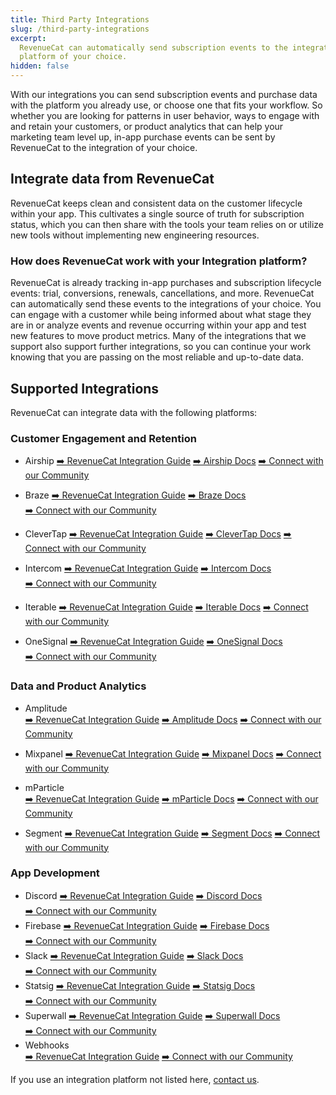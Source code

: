 ```yaml
---
title: Third Party Integrations
slug: /third-party-integrations
excerpt:
  RevenueCat can automatically send subscription events to the integration
  platform of your choice.
hidden: false
---
```


With our integrations you can send subscription events and purchase data with the platform you already use, or choose one that fits your workflow. So whether you are looking for patterns in user behavior, ways to engage with and retain your customers, or product analytics that can help your marketing team level up, in-app purchase events can be sent by RevenueCat to the integration of your choice.

## Integrate data from RevenueCat

RevenueCat keeps clean and consistent data on the customer lifecycle within your app. This cultivates a single source of truth for subscription status, which you can then share with the tools your team relies on or utilize new tools without implementing new engineering resources.

### How does RevenueCat work with your Integration platform?

RevenueCat is already tracking in-app purchases and subscription lifecycle events: trial, conversions, renewals, cancellations, and more. RevenueCat can automatically send these events to the integrations of your choice. You can engage with a customer while being informed about what stage they are in or analyze events and revenue occurring within your app and test new features to move product metrics. Many of the integrations that we support also support further integrations, so you can continue your work knowing that you are passing on the most reliable and up-to-date data.

## Supported Integrations

RevenueCat can integrate data with the following platforms:

### Customer Engagement and Retention

- Airship
  [➡️ RevenueCat Integration Guide](/integrations/third-party-integrations/airship)
  [➡️ Airship Docs](https://docs.airship.com/)
  [➡️ Connect with our Community](https://community.revenuecat.com/search/index?q=airship&search_type=tag)

- Braze
  [➡️ RevenueCat Integration Guide](/integrations/third-party-integrations/braze)
  [➡️ Braze Docs](https://www.braze.com/docs)  
   [➡️ Connect with our Community](https://community.revenuecat.com/search/index?q=braze&search_type=tag)
- CleverTap
  [➡️ RevenueCat Integration Guide](/integrations/third-party-integrations/clevertap)
  [➡️ CleverTap Docs](https://developer.clevertap.com/docs)
  [➡️ Connect with our Community](https://community.revenuecat.com/search/index?q=clevertap&search_type=tag)
- Intercom
  [➡️ RevenueCat Integration Guide](/integrations/third-party-integrations/intercom)
  [➡️ Intercom Docs](https://developers.intercom.com/building-apps/docs)  
   [➡️ Connect with our Community](https://community.revenuecat.com/search/index?q=intercom&search_type=tag)

- Iterable
  [➡️ RevenueCat Integration Guide](/integrations/third-party-integrations/iterable)
  [➡️ Iterable Docs](https://support.iterable.com/hc/en-us)
  [➡️ Connect with our Community](https://community.revenuecat.com/search/index?q=iterable&search_type=tag)
- OneSignal
  [➡️ RevenueCat Integration Guide](/integrations/third-party-integrations/onesignal)
  [➡️ OneSignal Docs](https://documentation.onesignal.com/docs)  
   [➡️ Connect with our Community](https://community.revenuecat.com/search/index?q=onesignal&search_type=tag)

### Data and Product Analytics

- Amplitude  
   [➡️ RevenueCat Integration Guide](/integrations/third-party-integrations/amplitude)
  [➡️ Amplitude Docs](https://help.amplitude.com/hc/en-us)
  [➡️ Connect with our Community](https://community.revenuecat.com/search/index?q=amplitude&search_type=tag)

- Mixpanel
  [➡️ RevenueCat Integration Guide](/integrations/third-party-integrations/mixpanel)
  [➡️ Mixpanel Docs](https://developer.mixpanel.com/docs)
  [➡️ Connect with our Community](https://community.revenuecat.com/search/index?q=mixpanel&search_type=tag)
- mParticle  
   [➡️ RevenueCat Integration Guide](/integrations/third-party-integrations/mparticle)
  [➡️ mParticle Docs](https://docs.mparticle.com/)
  [➡️ Connect with our Community](https://community.revenuecat.com/search/index?q=mparticle&search_type=tag)
- Segment
  [➡️ RevenueCat Integration Guide](/integrations/third-party-integrations/segment)
  [➡️ Segment Docs](https://segment.com/docs/?ref=nav)
  [➡️ Connect with our Community](https://community.revenuecat.com/search/index?q=segment&search_type=tag)

### App Development

- Discord
  [➡️ RevenueCat Integration Guide](/integrations/third-party-integrations/discord)
  [➡️ Discord Docs](https://support.discord.com/hc/en-us/articles/228383668-Intro-to-Webhooks)  
  [➡️ Connect with our Community](https://community.revenuecat.com/search/index?q=discord&search_type=tag)
- Firebase
  [➡️ RevenueCat Integration Guide](/integrations/third-party-integrations/firebase-integration)
  [➡️ Firebase Docs](https://firebase.google.com/docs/)  
   [➡️ Connect with our Community](https://community.revenuecat.com/search/index?q=firebase&search_type=tag)
- Slack
  [➡️ RevenueCat Integration Guide](/integrations/third-party-integrations/slack)
  [➡️ Slack Docs](https://slack.com/help/articles/115005265063-Incoming-webhooks-for-Slack)  
   [➡️ Connect with our Community](https://community.revenuecat.com/search/index?q=slack&search_type=tag)
- Statsig
  [➡️ RevenueCat Integration Guide](/integrations/third-party-integrations/statsig)
  [➡️ Statsig Docs](https://docs.statsig.com/)  
   [➡️ Connect with our Community](https://community.revenuecat.com/search/index?q=statsig&search_type=tag)
- Superwall
  [➡️ RevenueCat Integration Guide](/integrations/third-party-integrations/superwall)
  [➡️ Superwall Docs](https://docs.superwall.com/docs)  
   [➡️ Connect with our Community](https://community.revenuecat.com/search/index?q=superwall&search_type=tag)
- Webhooks  
   [➡️ RevenueCat Integration Guide](/integrations/webhooks)
  [➡️ Connect with our Community](https://community.revenuecat.com/search/index?q=webhooks&search_type=tag)

If you use an integration platform not listed here, [contact us](https://www.revenuecat.com/contact).
